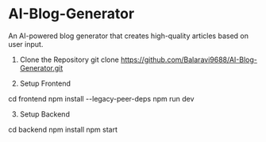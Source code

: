 # AI-Blog-Generator
An AI-powered blog generator that creates high-quality articles based on user input.

1. Clone the Repository
git clone https://github.com/Balaravi9688/AI-Blog-Generator.git

2. Setup Frontend

cd frontend
npm install --legacy-peer-deps
npm run dev

3. Setup Backend

cd backend
npm install
npm start
